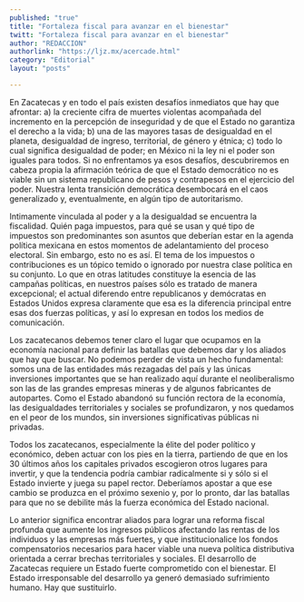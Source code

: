 ```yaml
---
published: "true"
title: "Fortaleza fiscal para avanzar en el bienestar"
twitt: "Fortaleza fiscal para avanzar en el bienestar"
author: "REDACCION"
authorlink: "https://ljz.mx/acercade.html"
category: "Editorial"
layout: "posts"

---
```



  En Zacatecas y en todo el país existen desafíos inmediatos que hay que afrontar: a) la creciente cifra de muertes violentas acompañada del incremento en la percepción de inseguridad y de que el Estado no garantiza el derecho a la vida; b) una de las mayores tasas de desigualdad en el planeta, desigualdad de ingreso, territorial, de género y étnica; c) todo lo cual significa desigualdad de poder; en México ni la ley ni el poder son iguales para todos. Si no enfrentamos ya esos desafíos, descubriremos en cabeza propia la afirmación teórica de que el Estado democrático no es viable sin un sistema republicano de pesos y contrapesos en el ejercicio del poder. Nuestra lenta transición democrática desembocará en el caos generalizado y, eventualmente, en algún tipo de autoritarismo.



  Intimamente vinculada al poder y a la desigualdad se encuentra la fiscalidad. Quién paga impuestos, para qué se usan y qué tipo de impuestos son predominantes son asuntos que deberían estar en la agenda política mexicana en estos momentos de adelantamiento del proceso electoral. Sin embargo, esto no es así. El tema de los impuestos o contribuciones es un tópico temido o ignorado por nuestra clase política en su conjunto. Lo que en otras latitudes constituye la esencia de las campañas políticas, en nuestros países sólo es tratado de manera excepcional; el actual diferendo entre republicanos y demócratas en Estados Unidos expresa claramente que esa es la diferencia principal entre esas dos fuerzas políticas, y así lo expresan en todos los medios de comunicación.



  Los zacatecanos debemos tener claro el lugar que ocupamos en la economía nacional para definir las batallas que debemos dar y los aliados que hay que buscar. No podemos perder de vista un hecho fundamental: somos una de las entidades más rezagadas del país y las únicas inversiones importantes que se han realizado aquí durante el neoliberalismo son las de las grandes empresas mineras y de algunos fabricantes de autopartes. Como el Estado abandonó su función rectora de la economía, las desigualdades territoriales y sociales se profundizaron, y nos quedamos en el peor de los mundos, sin inversiones significativas públicas ni privadas.



  Todos los zacatecanos, especialmente la élite del poder político y económico, deben actuar con los pies en la tierra, partiendo de que en los 30 últimos años los capitales privados escogieron otros lugares para invertir, y que la tendencia podría cambiar radicalmente si y sólo si el Estado invierte y juega su papel rector. Deberíamos apostar a que ese cambio se produzca en el próximo sexenio y, por lo pronto, dar las batallas para que no se debilite más la fuerza económica del Estado nacional.



  Lo anterior significa encontrar aliados para lograr una reforma fiscal profunda que aumente los ingresos públicos afectando las rentas de los individuos y las empresas más fuertes, y que institucionalice los fondos compensatorios necesarios para hacer viable una nueva política distributiva orientada a cerrar brechas territoriales y sociales. El desarrollo de Zacatecas requiere un Estado fuerte comprometido con el bienestar. El Estado irresponsable del desarrollo ya generó demasiado sufrimiento humano. Hay que sustituirlo.

